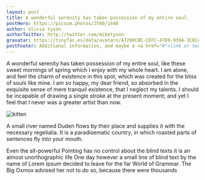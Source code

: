 ```yaml
---
layout: post
title: A wonderful serenity has taken possession of my entire soul.
postHero: https://picsum.photos/2560/1440
author: olivia tyson
authorTwitter: http://twitter.com/miketyson
gravatar: https://tinyfac.es/data/avatars/A7299C8E-CEFC-47D9-939A-3C8CA0EA4D13-200w.jpeg
postFooter: Additional information, and maybe a <a href="#">link or two</a>
---
```


A wonderful serenity has taken possession of my entire soul, like these sweet mornings of spring which I enjoy with my whole heart. I am alone, and feel the charm of existence in this spot, which was created for the bliss of souls like mine. I am so happy, my dear friend, so absorbed in the exquisite sense of mere tranquil existence, that I neglect my talents. I should be incapable of drawing a single stroke at the present moment; and yet I feel that I never was a greater artist than now.

<img class="pull-left" src="http://placekitten.com/g/400/200" alt="kitten">

A small river named Duden flows by their place and supplies it with the necessary regelialia. It is a paradisematic country, in which roasted parts of sentences fly into your mouth.

Even the all-powerful Pointing has no control about the blind texts it is an almost unorthographic life One day however a small line of blind text by the name of Lorem Ipsum decided to leave for the far World of Grammar. The Big Oxmox advised her not to do so, because there were thousands
